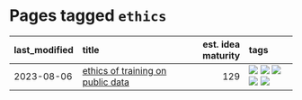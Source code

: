 # Pages tagged `ethics`

|last_modified|title|est. idea maturity|tags
|:---|:---|---:|:---|
|2023-08-06|[ethics of training on public data](../ethics_of_public_data.md)|129|[![](https://img.shields.io/badge/tag-ai_ethics-36f98)](../tags/ai_ethics.md) [![](https://img.shields.io/badge/tag-ethics-3a9a4f)](../tags/ethics.md) [![](https://img.shields.io/badge/tag-fair_use-d9f12f)](../tags/fair_use.md) [![](https://img.shields.io/badge/tag-philosophy-e6ab9)](../tags/philosophy.md) [![](https://img.shields.io/badge/tag-remix_culture-fe76cf)](../tags/remix_culture.md)|